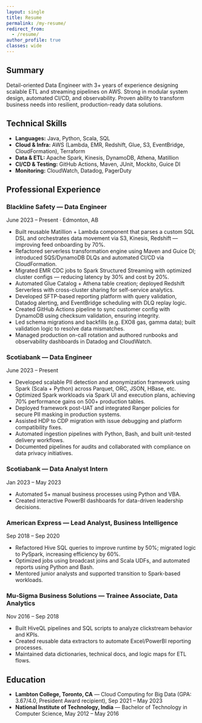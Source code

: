 ```yaml
---
layout: single
title: Resume
permalink: /my-resume/
redirect_from:
  - /resume/
author_profile: true
classes: wide
---
```


## Summary

Detail-oriented Data Engineer with 3+ years of experience designing scalable ETL and streaming pipelines on AWS. Strong in modular system design, automated CI/CD, and observability. Proven ability to transform business needs into resilient, production-ready data solutions.

## Technical Skills

- **Languages:** Java, Python, Scala, SQL  
- **Cloud & Infra:** AWS (Lambda, EMR, Redshift, Glue, S3, EventBridge, CloudFormation), Terraform  
- **Data & ETL:** Apache Spark, Kinesis, DynamoDB, Athena, Matillion  
- **CI/CD & Testing:** GitHub Actions, Maven, JUnit, Mockito, Guice DI  
- **Monitoring:** CloudWatch, Datadog, PagerDuty  

## Professional Experience

<div class="timeline">
  <div class="timeline-item">
    <span class="timeline-marker"></span>
    <div class="timeline-content">
      <h3>Blackline Safety — Data Engineer</h3>
      <p class="timeline-date">June 2023 – Present · Edmonton, AB</p>
      <ul>
        <li>Built reusable Matillion + Lambda component that parses a custom SQL DSL and orchestrates data movement via S3, Kinesis, Redshift — improving feed onboarding by 70%.</li>
        <li>Refactored serverless transformation engine using Maven and Guice DI; introduced SQS/DynamoDB DLQs and automated CI/CD via CloudFormation.</li>
        <li>Migrated EMR CDC jobs to Spark Structured Streaming with optimized cluster configs — reducing latency by 30% and cost by 20%.</li>
        <li>Automated Glue Catalog + Athena table creation; deployed Redshift Serverless with cross-cluster sharing for self-service analytics.</li>
        <li>Developed SFTP-based reporting platform with query validation, Datadog alerting, and EventBridge scheduling with DLQ replay logic.</li>
        <li>Created GitHub Actions pipeline to sync customer config with DynamoDB using checksum validation, ensuring integrity.</li>
        <li>Led schema migrations and backfills (e.g. EXO8 gas, gamma data); built validation logic to resolve data mismatches.</li>
        <li>Managed production on-call rotation and authored runbooks and observability dashboards in Datadog and CloudWatch.</li>
      </ul>
    </div>
  </div>

  <div class="timeline-item">
    <span class="timeline-marker"></span>
    <div class="timeline-content">
      <h3>Scotiabank — Data Engineer</h3>
      <p class="timeline-date">June 2023 – Present</p>
      <ul>
        <li>Developed scalable PII detection and anonymization framework using Spark (Scala + Python) across Parquet, ORC, JSON, HBase, etc.</li>
        <li>Optimized Spark workloads via Spark UI and execution plans, achieving 70% performance gains on 500+ production tables.</li>
        <li>Deployed framework post-UAT and integrated Ranger policies for secure PII masking in production systems.</li>
        <li>Assisted HDP to CDP migration with issue debugging and platform compatibility fixes.</li>
        <li>Automated ingestion pipelines with Python, Bash, and built unit-tested delivery workflows.</li>
        <li>Documented pipelines for audits and collaborated with compliance on data privacy initiatives.</li>
      </ul>
    </div>
  </div>

  <div class="timeline-item">
    <span class="timeline-marker"></span>
    <div class="timeline-content">
      <h3>Scotiabank — Data Analyst Intern</h3>
      <p class="timeline-date">Jan 2023 – May 2023</p>
      <ul>
        <li>Automated 5+ manual business processes using Python and VBA.</li>
        <li>Created interactive PowerBI dashboards for data-driven leadership decisions.</li>
      </ul>
    </div>
  </div>

  <div class="timeline-item">
    <span class="timeline-marker"></span>
    <div class="timeline-content">
      <h3>American Express — Lead Analyst, Business Intelligence</h3>
      <p class="timeline-date">Sep 2018 – Sep 2020</p>
      <ul>
        <li>Refactored Hive SQL queries to improve runtime by 50%; migrated logic to PySpark, increasing efficiency by 60%.</li>
        <li>Optimized jobs using broadcast joins and Scala UDFs, and automated reports using Python and Bash.</li>
        <li>Mentored junior analysts and supported transition to Spark-based workloads.</li>
      </ul>
    </div>
  </div>

  <div class="timeline-item">
    <span class="timeline-marker"></span>
    <div class="timeline-content">
      <h3>Mu‑Sigma Business Solutions — Trainee Associate, Data Analytics</h3>
      <p class="timeline-date">Nov 2016 – Sep 2018</p>
      <ul>
        <li>Built HiveQL pipelines and SQL scripts to analyze clickstream behavior and KPIs.</li>
        <li>Created reusable data extractors to automate Excel/PowerBI reporting processes.</li>
        <li>Maintained data dictionaries, technical docs, and logic maps for ETL flows.</li>
      </ul>
    </div>
  </div>
</div>

## Education

- **Lambton College, Toronto, CA** — Cloud Computing for Big Data (GPA: 3.67/4.0, President Award recipient), Sep 2021 – May 2023  
- **National Institute of Technology, India** — Bachelor of Technology in Computer Science, May 2012 – May 2016
